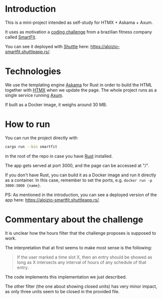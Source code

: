 # Introduction

This is a mini-project intended as self-study for HTMX + Askama + Axum.

It uses as motivation a
[coding challenge](https://github.com/bioritmo/front-end-code-challenge-smartsite)
from a brazilian fitness company called [SmartFit](https://www.smartfit.com.br).

You can see it deployed with [Shuttle](https://www.shuttle.rs/)
here: https://aloizio-smartfit.shuttleapp.rs/.

# Technologies

We use the templating engine [Askama](https://github.com/djc/askama) for Rust in order
to build the HTML together with [HTMX](https://htmx.org/) when we update the page.
The whole project runs as a single service running [Axum](https://github.com/tokio-rs/axum).

If built as a Docker image, it weighs around 30 MB.

# How to run

You can run the project directly with

```bash
cargo run --bin smartfit
```

in the root of the repo in case you have [Rust](https://www.rust-lang.org/) installed.

The app gets served at port 3000, and the page can be accessed at "/".

If you don't have Rust, you can build it as a Docker image and run it directly as a
container. In this case, remember to set the ports, e.g.
`docker run -p 3000:3000 {name}`.

PS: As mentioned in the introduction, you can see a deployed version of the app
here: https://aloizio-smartfit.shuttleapp.rs/.

# Commentary about the challenge

It is unclear how the hours filter that the challenge proposes is supposed to work.

The interpretation that at first seems to make most sense is the following:

> If the user marked a time slot X, then an entry should be showed
> as long as X intersects any interval of hours of any schedule of that entry.

The code implements this implementation we just described.

The other filter (the one about showing closed units) has very minor impact,
as only three units seem to be closed in the provided file.
